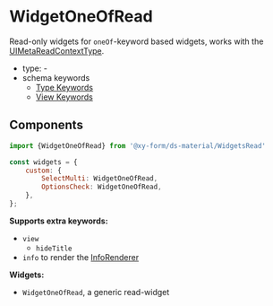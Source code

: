 # WidgetOneOfRead

Read-only widgets for `oneOf`-keyword based widgets, works with the [UIMetaReadContextType](/docs/core-meta#read-context).

- type: -
- schema keywords
    - [Type Keywords](/docs/schema#type-string)
    - [View Keywords](/docs/schema#view-keyword)

## Components

```js
import {WidgetOneOfRead} from '@xy-form/ds-material/WidgetsRead'

const widgets = {
    custom: {
        SelectMulti: WidgetOneOfRead,
        OptionsCheck: WidgetOneOfRead,
    },
};
```

**Supports extra keywords:**

- `view`
    - `hideTitle`
- `info` to render the [InfoRenderer](/docs/ds-material/Component/InfoRenderer)

**Widgets:**

- `WidgetOneOfRead`, a generic read-widget
